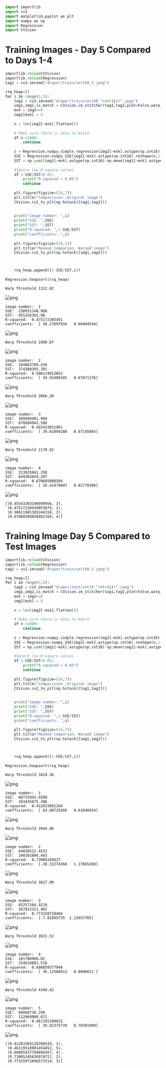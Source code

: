 

```python
import importlib
import cv2
import matplotlib.pyplot as plt
import numpy as np
import Regression
import CVision

```

# Training Images - Day 5 Compared to Days 1-4 


```python
importlib.reload(CVision)
importlib.reload(Regression)
tag1 = cv2.imread("draper/train/set160_5.jpeg")

rsq_heap=[]
for i in range(1,5):
    tag2 = cv2.imread("draper/train/set160_"+str(i)+".jpeg")
    img1,img2,is_match = CVision.im_stitcher(tag1,tag2,plot=False,warp_threshold=5000)
    msk = img2==0
    img1[msk] = 0
    
    n = len(img2[~msk].flatten())
    
    # Make sure there is data to match
    if n <1000:
        continue
        
    z = Regression.numpy_simple_regression(img2[~msk].astype(np.int16).reshape(n,1),img1[~msk].astype(np.int16).flatten())
    SSE = Regression.numpy_SSE(img2[~msk].astype(np.int16).reshape(n,1),img1[~msk].astype(np.int16).flatten(),z)
    SST = np.sum((img1[~msk].astype(np.int16)-np.mean(img1[~msk].astype(np.int16)))**2)
    
    #Ignore low R-square values
    if 1-SSE/SST<0.05:
        print("R-squared < 0.05")
        continue
    
    plt.figure(figsize=(10,7))
    plt.title("Comparision ,Original image")
    CVision.cv2_to_plt(np.hstack([tag1,tag2]))
    
    
    print("image number: ",i)
    print("SSE: ",SSE)
    print("SST: ",SST)
    print("R-squared: ",1-SSE/SST)
    print("coefficients: ",z)
    
    plt.figure(figsize=(10,7))
    plt.title("Masked Comparion, Warped image")
    CVision.cv2_to_plt(np.hstack([img1,img2]))



    rsq_heap.append((1-SSE/SST,i))
    
Regression.heapsort(rsq_heap)
```

    Warp Threshold 1312.02



![png](output_2_1.png)


    image number:  1
    SSE:  238931148.968
    SST:  455256365.98
    R-squared:  0.475172305491
    coefficients:  [ 38.27697934   0.66404544]



![png](output_2_3.png)


    Warp Threshold 1990.67



![png](output_2_5.png)


    image number:  2
    SSE:  184863799.439
    SST:  374308395.391
    R-squared:  0.506119013852
    coefficients:  [ 34.93400105   0.67871176]



![png](output_2_7.png)


    Warp Threshold 2066.28



![png](output_2_9.png)


    image number:  3
    SSE:  369589401.984
    SST:  678684943.588
    R-squared:  0.455433031961
    coefficients:  [ 39.61894188   0.67145665]



![png](output_2_11.png)


    Warp Threshold 1170.92



![png](output_2_13.png)


    image number:  4
    SSE:  213825041.258
    SST:  649302659.207
    R-squared:  0.670685098504
    coefficients:  [ 16.41474607   0.82778366]



![png](output_2_15.png)





    [(0.45543303196090956, 3),
     (0.47517230549053879, 1),
     (0.50611901385244318, 2),
     (0.67068509850402169, 4)]



# Training Image Day 5 Compared to Test Images 


```python
importlib.reload(CVision)
importlib.reload(Regression)
tag1 = cv2.imread("draper/train/set160_5.jpeg")

rsq_heap=[]
for i in range(1,6):
    tag2 = cv2.imread("draper/test/set74_"+str(i)+".jpeg")
    img1,img2,is_match = CVision.im_stitcher(tag1,tag2,plot=False,warp_threshold=5000)
    msk = img2==0
    img1[msk] = 0
    
    n = len(img2[~msk].flatten())
    
    # Make sure there is data to match
    if n <1000:
        continue
        
    z = Regression.numpy_simple_regression(img2[~msk].astype(np.int16).reshape(n,1),img1[~msk].astype(np.int16).flatten())
    SSE = Regression.numpy_SSE(img2[~msk].astype(np.int16).reshape(n,1),img1[~msk].astype(np.int16).flatten(),z)
    SST = np.sum((img1[~msk].astype(np.int16)-np.mean(img1[~msk].astype(np.int16)))**2)
    
    #Ignore low R-square values
    if 1-SSE/SST<0.05:
        print("R-squared < 0.05")
        continue
    
    plt.figure(figsize=(10,7))
    plt.title("Comparision ,Original image")
    CVision.cv2_to_plt(np.hstack([tag1,tag2]))
    
    
    print("image number: ",i)
    print("SSE: ",SSE)
    print("SST: ",SST)
    print("R-squared: ",1-SSE/SST)
    print("coefficients: ",z)
    
    plt.figure(figsize=(10,7))
    plt.title("Masked Comparion, Warped image")
    CVision.cv2_to_plt(np.hstack([img1,img2]))



    rsq_heap.append((1-SSE/SST,i))
    
Regression.heapsort(rsq_heap)
```

    Warp Threshold 3424.36



![png](output_4_1.png)


    image number:  1
    SSE:  60733943.6588
    SST:  103435675.306
    R-squared:  0.412833691284
    coefficients:  [ 63.08725456   0.61048454]



![png](output_4_3.png)


    Warp Threshold 3944.86



![png](output_4_5.png)


    image number:  2
    SSE:  64836512.4533
    SST:  240181894.443
    R-squared:  0.73005245627
    coefficients:  [-20.32274366   1.17865269]



![png](output_4_7.png)


    Warp Threshold 3017.09



![png](output_4_9.png)


    image number:  3
    SSE:  83257164.9219
    SST:  367015321.462
    R-squared:  0.773150710466
    coefficients:  [-7.81895735  1.13657705]



![png](output_4_11.png)


    Warp Threshold 2631.52



![png](output_4_13.png)


    image number:  4
    SSE:  101708966.02
    SST:  254819881.518
    R-squared:  0.600859377948
    coefficients:  [ 36.12586612   0.8096621 ]



![png](output_4_15.png)


    Warp Threshold 4349.42



![png](output_4_17.png)


    image number:  5
    SSE:  60868739.299
    SST:  112969908.621
    R-squared:  0.461195109015
    coefficients:  [ 39.82375739   0.70391999]



![png](output_4_19.png)





    [(0.41283369128398539, 1),
     (0.46119510901454452, 5),
     (0.60085937794846567, 4),
     (0.73005245626978721, 2),
     (0.77315071046573314, 3)]




```python

```

